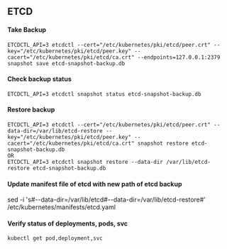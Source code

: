 ## ETCD

#### Take Backup
```
ETCDCTL_API=3 etcdctl --cert="/etc/kubernetes/pki/etcd/peer.crt" --key="/etc/kubernetes/pki/etcd/peer.key" --cacert="/etc/kubernetes/pki/etcd/ca.crt" --endpoints=127.0.0.1:2379 snapshot save etcd-snapshot-backup.db
```

#### Check backup status
```
ETCDCTL_API=3 etcdctl snapshot status etcd-snapshot-backup.db
```

#### Restore backup
```
ETCDCTL_API=3 etcdctl --cert="/etc/kubernetes/pki/etcd/peer.crt" --data-dir=/var/lib/etcd-restore --key="/etc/kubernetes/pki/etcd/peer.key" --cacert="/etc/kubernetes/pki/etcd/ca.crt" snapshot restore etcd-snapshot-backup.db
OR
ETCDCTL_API=3 etcdctl snapshot restore --data-dir /var/lib/etcd-restore etcd-snapshot-backup.db
```

#### Update manifest file of etcd with new path of etcd backup
sed -i 's#--data-dir=/var/lib/etcd#--data-dir=/var/lib/etcd-restore#' /etc/kubernetes/manifests/etcd.yaml

#### Verify status of deployments, pods, svc
```
kubectl get pod,deployment,svc
```
